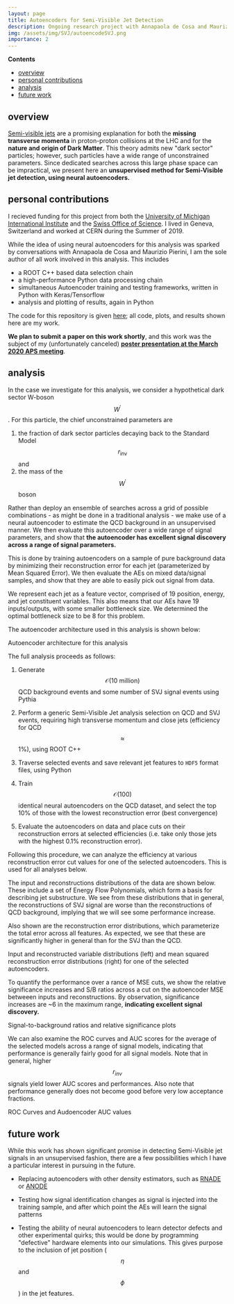 ```yaml
---
layout: page
title: Autoencoders for Semi-Visible Jet Detection
description: Ongoing research project with Annapaola de Cosa and Maurizio Pierini, in the University of Zurich CMS Group
img: /assets/img/SVJ/autoencodeSVJ.png
importance: 2
---
```


**Contents**
* [overview](#overview)
* [personal contributions](#personal-contributions)
* [analysis](#analysis)
* [future work](#future-work)

## **overview**

[Semi-visible jets](https://arxiv.org/abs/1503.00009) are a promising explanation for both the **missing transverse momenta** in proton-proton collisions at the LHC and for the **nature and origin of Dark Matter**. This theory admits new "dark sector" particles; however, such particles have a wide range of unconstrained parameters. Since dedicated searches across this large phase space can be impractical, we present here an **unsupervised method for Semi-Visible jet detection, using neural autoencoders.**

## **personal contributions**

I recieved funding for this project from both the [University of Michigan International Institute](https://ii.umich.edu/) and the [Swiss Office of Science](https://thinkswiss.org/research-scholarship/). I lived in Geneva, Switzerland and worked at CERN during the Summer of 2019.

While the idea of using neural autoencoders for this analysis was sparked by conversations with Annapaola de Cosa and Maurizio Pierini, I am the sole author of all work involved in this analysis. This includes
* a ROOT C++ based data selection chain
* a high-performance Python data processing chain
* simultaneous Autoencoder training and testing frameworks, written in Python with Keras/Tensorflow
* analysis and plotting of results, again in Python

The code for this repository is given [here](https://github.com/luclepot/autoencodeSVJ); all code, plots, and results shown here are my work.

**We plan to submit a paper on this work shortly**, and this work was the subject of my (unfortunately canceled) [**poster presentation at the March 2020 APS meeting**](https://meetings.aps.org/Meeting/MAR20/Session/C71.55).

## **analysis**

In the case we investigate for this analysis, we consider a hypothetical dark sector W-boson $$W^\prime$$. For this particle, the chief unconstrained parameters are

1. the fraction of dark sector particles decaying back to the Standard Model $$r_{\text{inv}}$$ and
2. the mass of the $$W^{\prime}$$ boson

Rather than deploy an ensemble of searches across a grid of possible combinations - as might be done in a traditional analysis - we make use of a neural autoencoder to estimate the QCD background in an unsupervised manner. We then evaluate this autoencoder over a wide range of signal parameters, and show that **the autoencoder has excellent signal discovery across a range of signal parameters.**

This is done by training autoencoders on a sample of pure background data by minimizing their reconstruction error for each jet (parameterized by Mean Squared Error). We then evaluate the AEs on mixed data/signal samples, and show that they are able to easily pick out signal from data.

We represent each jet as a feature vector, comprised of 19 position, energy, and jet constituent variables. This also means that our AEs have 19 inputs/outputs, with some smaller bottleneck size. We determined the optimal bottleneck size to be 8 for this problem.

The autoencoder architecture used in this analysis is shown below:

<div class="row justify-content-sm-center">
    <div class="col-sm mt-2 mt-md-0">
        <img class="img-fluid rounded z-depth-1" src="{{ '/assets/img/autoencodeSVJ.png' | relative_url }}" alt="" title="example image"/>
    </div>
</div>
<div class="caption">
    Autoencoder architecture for this analysis
</div>

The full analysis proceeds as follows:

1. Generate $$\mathcal{O}(10\text{ million})$$ QCD background events and some number of SVJ signal events using Pythia

2. Perform a generic Semi-Visible Jet analysis selection on QCD and SVJ events, requiring high transverse momentum and close jets (efficiency for QCD $$\approx$$1%), using ROOT C++

3. Traverse selected events and save relevant jet features to `HDF5` format files, using Python

4. Train $$\mathcal{O}(100)$$ identical neural autoencoders on the QCD dataset, and select the top 10% of those with the lowest reconstruction error (best convergence)

5. Evaluate the autoencoders on data and place cuts on their reconstruction errors at selected efficiencies (i.e. take only those jets with the highest 0.1% reconstruction error).


Following this procedure, we can analyze the efficiency at various reconstruction error cut values for one of the selected autoencoders. This is used for all analyses below.

The input and reconstructions distributions of the data are shown below. These include a set of Energy Flow Polynomials, which form a basis for describing jet substructure. We see from these distributions that in general, the reconstructions of SVJ signal are worse than the reconstructions of QCD background, implying that we will see some performance increase.

Also shown are the reconstruction error distributions, which parameterize the total error across all features. As expected, we see that these are significantly higher in general than for the SVJ than the QCD.

<div class="row justify-content-sm-center">
    <div class="col-sm-7 mt-4 mt-md-0">
        <img class="img-fluid rounded z-depth-1" src="{{ '/assets/img/SVJ/reconstruction_plot.png' | relative_url }}" alt="" title="Input and reconstructed variable distributions"/>
    </div>
    <div class="col-sm-5 mt-4 mt-md-0">
        <img class="img-fluid rounded z-depth-1" src="{{ '/assets/img/SVJ/errors_recon_all.png' | relative_url }}" alt="" title="mean squared reconstruction error distributions"/>
    </div>
</div>

<div class="caption">
    Input and reconstructed variable distributions (left) and mean squared reconstruction error distributions (right) for one of the selected autoencoders.
</div>

To quantify the performance over a rance of MSE cuts, we show the relative significance increases and S/B ratios across a cut on the autoencoder MSE betweeen inputs and reconstructions. By observation, significance increases are ~6 in the maximum range, **indicating excellent signal discovery.**

<div class="row">
    <div class="col-sm mt-2 mt-md-0">
        <img class="img-fluid rounded z-depth-1" src="{{ '/assets/img/SVJ/sb_ratios_relsigs.png' | relative_url }}" alt="" title="Signal-to-background ratios and relative significance plots"/>
    </div>
</div>
<div class="caption">
    Signal-to-background ratios and relative significance plots
</div>

We can also examine the ROC curves and AUC scores for the average of the selected models across a range of signal models, indicating that performance is generally fairly good for all signal models. Note that in  general, higher $$r_{inv}$$ signals yield lower AUC scores and performances. Also note that performance generally does not become good before very low acceptance fractions.

<div class="row justify-content-sm-center">
    <div class="col-sm-6 mt-4 mt-md-0">
        <img class="img-fluid rounded z-depth-1" src="{{ '/assets/img/SVJ/roc_curve.png' | relative_url }}" alt="" title="ROC Curves"/>
    </div>
    <div class="col-sm-6 mt-4 mt-md-0">
        <img class="img-fluid rounded z-depth-1" src="{{ '/assets/img/SVJ/best_ae_aucs10p_average.png' | relative_url }}" alt="" title="Autoencoder AUC values"/>
    </div>
</div>
<div class="caption">
    ROC Curves and Audoencoder AUC values
</div>

## **future work**

While this work has shown significant promise in detecting Semi-Visible jet signals in an unsupervised fashion, there are a few possibilities which I have a particular interest in pursuing in the future.

* Replacing autoencoders with other density estimators, such as [RNADE](https://papers.nips.cc/paper/2013/hash/53adaf494dc89ef7196d73636eb2451b-Abstract.html) or [ANODE](https://journals.aps.org/prd/abstract/10.1103/PhysRevD.101.075042)

* Testing how signal identification changes as signal is injected into the training sample, and after which point the AEs will learn the signal patterns

* Testing the ability of neural autoencoders to learn detector defects and other experimental quirks; this would be done by programming "defective" hardware elements into our simulations. This gives purpose to the inclusion of jet position ($$\eta$$ and $$\phi$$) in the jet features. 

<!-- The code is simple.
Just wrap your images with `<div class="col-sm">` and place them inside `<div class="row">` (read more about the <a href="https://getbootstrap.com/docs/4.4/layout/grid/" target="_blank">Bootstrap Grid</a> system).
To make images responsive, add `img-fluid` class to each; for rounded corners and shadows use `rounded` and `z-depth-1` classes.
Here's the code for the last row of images above:

```html
<div class="row justify-content-sm-center">
    <div class="col-sm-8 mt-3 mt-md-0">
        <img class="img-fluid rounded z-depth-1" src="{{ '/assets/img/6.jpg' | relative_url }}" alt="" title="example image"/>
    </div>
    <div class="col-sm-4 mt-3 mt-md-0">
        <img class="img-fluid rounded z-depth-1" src="{{ '/assets/img/11.jpg' | relative_url }}" alt="" title="example image"/>
    </div>
</div>
``` -->
